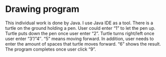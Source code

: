 # Drawing program

This individual work is done by Java. I use Java IDE as a tool. There is a turtle on the ground holding a pen. User could enter “1” to let the pen up. Turtle puts down the pen once user enter “2”. Turtle turns right/left once user enter “3”/”4″. “5” means moving forward. In addition, user needs to enter the amount of spaces that turtle moves forward. “6” shows the result. The program completes once user click “9”.
